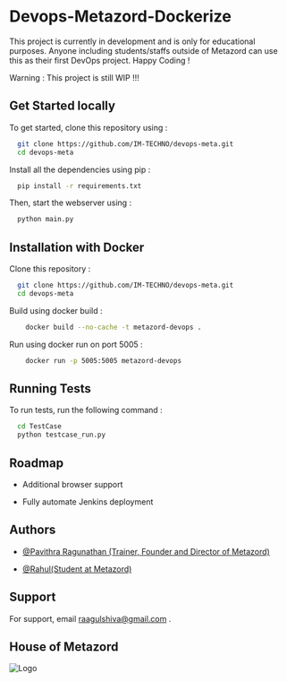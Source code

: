 
# Devops-Metazord-Dockerize

This project is currently in development and is only for educational purposes. Anyone including students/staffs outside of Metazord can use this as their first DevOps project. Happy Coding ! 

Warning : This project is still WIP !!!



## Get Started locally

To get started, clone this repository using : 

```bash
  git clone https://github.com/IM-TECHNO/devops-meta.git
  cd devops-meta
```


Install all the dependencies using pip : 

```bash
  pip install -r requirements.txt
```

Then, start the webserver using :

```bash
  python main.py
```



## Installation with  Docker

Clone this repository :

```bash
  git clone https://github.com/IM-TECHNO/devops-meta.git
  cd devops-meta
```
Build using docker build : 

```bash
    docker build --no-cache -t metazord-devops .
```
Run using docker run on port 5005 : 

```bash
    docker run -p 5005:5005 metazord-devops
```
    
## Running Tests

To run tests, run the following command : 

```bash
  cd TestCase
  python testcase_run.py
```


## Roadmap

- Additional browser support

- Fully automate Jenkins deployment


## Authors

- [@Pavithra Ragunathan (Trainer, Founder and Director of Metazord)](https://github.com/Pavithratrdev)

- [@Rahul(Student at Metazord)](https://www.github.com/IM-TECHNO)


## Support

For support, email raagulshiva@gmail.com .


## House of Metazord
![Logo](https://i.ibb.co/DQzNLqR/Metazord-Logo.png)

